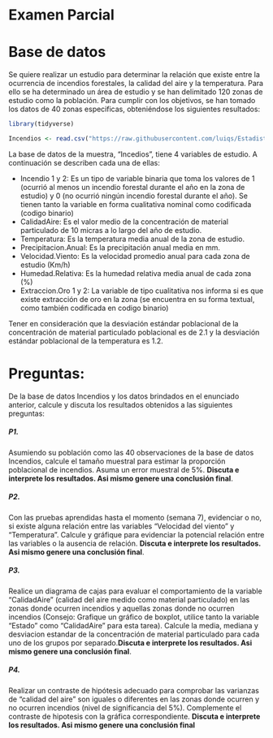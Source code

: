 Examen Parcial
================

# Base de datos

Se quiere realizar un estudio para determinar la relación que existe
entre la ocurrencia de incendios forestales, la calidad del aire y la
temperatura. Para ello se ha determinado un área de estudio y se han
delimitado 120 zonas de estudio como la población. Para cumplir con los
objetivos, se han tomado los datos de 40 zonas especificas, obteniéndose
los siguientes resultados:

``` r
library(tidyverse)
```

``` r
Incendios <- read.csv("https://raw.githubusercontent.com/luiqs/Estadistica-Aplicada/main/PDB/Incendios.csv")
```

La base de datos de la muestra, “Incedios”, tiene 4 variables de
estudio. A continuación se describen cada una de ellas:

-   Incendio 1 y 2: Es un tipo de variable binaria que toma los valores
    de 1 (ocurrió al menos un incendio forestal durante el año en la
    zona de estudio) y 0 (no ocurrió ningún incendio forestal durante el
    año). Se tienen tanto la variable en forma cualitativa nominal como
    codificada (codigo binario)
-   CalidadAire: Es el valor medio de la concentración de material
    particulado de 10 micras a lo largo del año de estudio.
-   Temperatura: Es la temperatura media anual de la zona de estudio.
-   Precipitacion.Anual: Es la precipitación anual media en mm.
-   Velocidad.Viento: Es la velocidad promedio anual para cada zona de
    estudio (Km/h)
-   Humedad.Relativa: Es la humedad relativa media anual de cada zona
    (%)
-   Extraccion.Oro 1 y 2: La variable de tipo cualitativa nos informa si
    es que existe extracción de oro en la zona (se encuentra en su forma
    textual, como también codificada en codigo binario)

Tener en consideración que la desviación estándar poblacional de la
concentración de material particulado poblacional es de 2.1 y la
desviación estándar poblacional de la temperatura es 1.2.

# Preguntas:

De la base de datos Incendios y los datos brindados en el enunciado
anterior, calcule y discuta los resultados obtenidos a las siguientes
preguntas:

##### P1.

Asumiendo su población como las 40 observaciones de la base de datos
Incendios, calcule el tamaño muestral para estimar la proporción
poblacional de incendios. Asuma un error muestral de 5%. **Discuta e
interprete los resultados. Asi mismo genere una conclusión final**.

##### P2.

Con las pruebas aprendidas hasta el momento (semana 7), evidenciar o no,
si existe alguna relación entre las variables “Velocidad del viento” y
“Temperatura”. Calcule y gráfique para evidenciar la potencial relación
entre las variables o la ausencia de relación. **Discuta e interprete
los resultados. Asi mismo genere una conclusión final**.

##### P3.

Realice un diagrama de cajas para evaluar el comportamiento de la
variable “CalidadAire” (calidad del aire medido como material
particulado) en las zonas donde ocurren incendios y aquellas zonas donde
no ocurren incendios (Consejo: Grafique un gráfico de boxplot, utilice
tanto la variable “Estado” como “CalidadAire” para esta tarea). Calcule
la media, mediana y desviacion estandar de la concentración de material
particulado para cada uno de los grupos por separado.**Discuta e
interprete los resultados. Asi mismo genere una conclusión final**.

##### P4.

Realizar un contraste de hipótesis adecuado para comprobar las varianzas
de “calidad del aire” son iguales o diferentes en las zonas donde
ocurren y no ocurren incendios (nivel de significancia del 5%).
Complemente el contraste de hipotesis con la gráfica correspondiente.
**Discuta e interprete los resultados. Asi mismo genere una conclusión
final**
